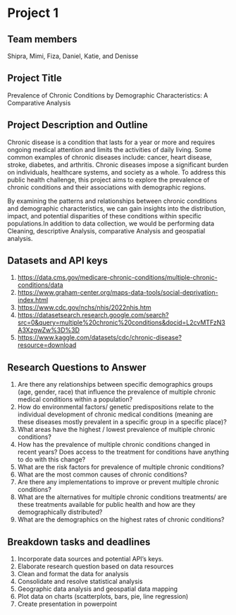 # Project 1 

## Team members 

Shipra, Mimi, Fiza, Daniel, Katie, and Denisse

## Project Title

Prevalence of Chronic Conditions by Demographic Characteristics: A Comparative Analysis

## Project Description and Outline

Chronic disease is a condition that lasts for a year or more and requires ongoing medical attention and limits the activities of daily living. Some common examples of chronic diseases include: cancer, heart disease, stroke, diabetes, and arthritis. Chronic diseases impose a significant burden on individuals, healthcare systems, and society as a whole. To address this public health challenge, this project aims to explore the prevalence of chronic conditions and their associations with demographic regions.

By examining the patterns and relationships between chronic conditions and demographic characteristics, we can gain insights into the distribution, impact, and potential disparities of these conditions within specific populations.In addition to data collection, we would be performing data Cleaning, descriptive Analysis, comparative Analysis and geospatial analysis. 

## Datasets and API keys

1. https://data.cms.gov/medicare-chronic-conditions/multiple-chronic-conditions/data
2. https://www.graham-center.org/maps-data-tools/social-deprivation-index.html
3. https://www.cdc.gov/nchs/nhis/2022nhis.htm
4. https://datasetsearch.research.google.com/search?src=0&query=multiple%20chronic%20conditions&docid=L2cvMTFzN3A3XzgwZw%3D%3D
5. https://www.kaggle.com/datasets/cdc/chronic-disease?resource=download

## Research Questions to Answer

1. Are there any relationships between specific demographics groups (age, gender, race) that influence the prevalence of multiple chronic medical conditions within a population? 
2. How do environmental factors/ genetic predispositions relate to the individual development of chronic medical conditions (meaning are these diseases mostly prevalent in a specific group in a specific place)?
3. What areas have the highest / lowest prevalence of multiple chronic conditions?
4. How has the prevalence of multiple chronic conditions changed in recent years? Does access to the treatment for conditions have anything to do with this change?
5. What are the risk factors for prevalence of multiple chronic conditions?
6. What are the most common causes of chronic conditions?
7. Are there any implementations to improve or prevent multiple chronic conditions?
8. What are the alternatives for multiple chronic conditions treatments/ are these treatments available for public health and how are they demographically distributed?
9. What are the demographics on the highest rates of chronic conditions? 

## Breakdown tasks and deadlines
1. Incorporate data sources and potential API’s keys.
2. Elaborate research question based on data resources
3. Clean and format the data for analysis 
4. Consolidate and resolve statistical analysis
5. Geographic data analysis and geospatial data mapping 
6. Plot data on charts (scatterplots, bars, pie, line regression)
6. Create presentation in powerpoint

